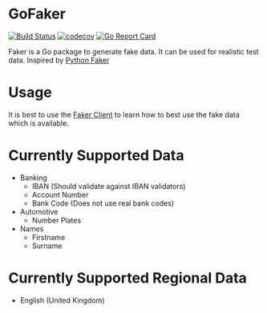 # GoFaker
[![Build Status](https://travis-ci.org/AaronMulgrew/GoFaker.svg?branch=master)](https://travis-ci.org/AaronMulgrew/GoFaker) [![codecov](https://codecov.io/gh/AaronMulgrew/GoFaker/branch/master/graph/badge.svg)](https://codecov.io/gh/AaronMulgrew/GoFaker) [![Go Report Card](https://goreportcard.com/badge/github.com/aaronmulgrew/gofaker)](https://goreportcard.com/report/github.com/aaronmulgrew/gofaker)

Faker is a Go package to generate fake data. It can be used for realistic test data. Inspired by [Python Faker](https://github.com/joke2k/faker)

# Usage

It is best to use the [Faker Client](https://github.com/AaronMulgrew/FakerClient) to learn how to best use the fake data which is available.

# Currently Supported Data
- Banking
  - IBAN (Should validate against IBAN validators)
  - Account Number
  - Bank Code (Does not use real bank codes)
- Automotive
  - Number Plates
- Names
  - Firstname
  - Surname

# Currently Supported Regional Data
- English (United Kingdom)
